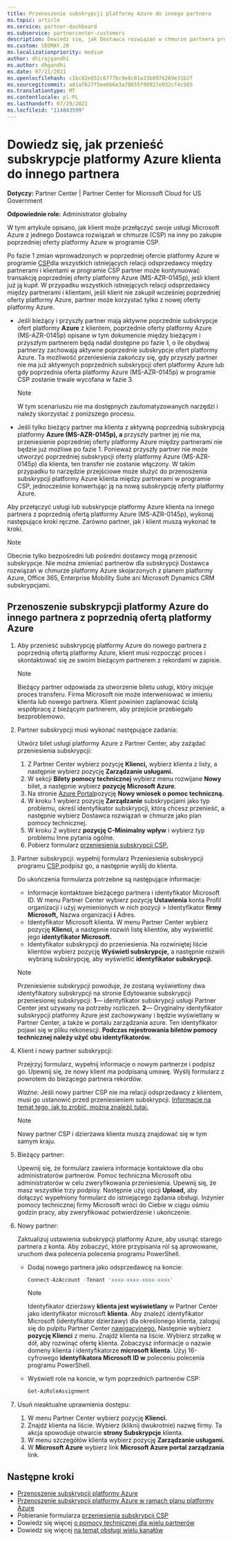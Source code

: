 ```yaml
---
title: Przenoszenie subskrypcji platformy Azure do innego partnera
ms.topic: article
ms.service: partner-dashboard
ms.subservice: partnercenter-customers
description: Dowiedz się, jak Dostawca rozwiązań w chmurze partnera programu skojarzonego z subskrypcjami platformy Azure klienta.
ms.custom: SEOMAY.20
ms.localizationpriority: medium
author: dhirajgandhi
ms.author: dhgandhi
ms.date: 07/21/2021
ms.openlocfilehash: c1bc82e852c6777bc9e8c01a33b0976269e31b2f
ms.sourcegitcommit: ad1af627f5ee6b6e3a70655f90927e932cf4c985
ms.translationtype: MT
ms.contentlocale: pl-PL
ms.lasthandoff: 07/29/2021
ms.locfileid: "114843599"
---
```

# <a name="learn-how-to-transfer-a-customers-azure-subscriptions-to-another-partner"></a>Dowiedz się, jak przenieść subskrypcje platformy Azure klienta do innego partnera

**Dotyczy:** Partner Center | Partner Center for Microsoft Cloud for US Government

**Odpowiednie role:** Administrator globalny

W tym artykule opisano, jak klient może przełączyć swoje usługi Microsoft Azure z jednego Dostawca rozwiązań w chmurze (CSP) na inny po zakupie poprzedniej oferty platformy Azure w programie CSP.

Po fazie 1 zmian wprowadzonych w poprzedniej ofercie platformy Azure w programie [CSP](https://go.microsoft.com/fwlink/p/?linkid=2164140)dla wszystkich istniejących relacji odsprzedawcy między partnerami i klientami w programie CSP partner może kontynuować transakcję poprzedniej oferty platformy Azure (MS-AZR-0145p), jeśli klient już ją kupił. W przypadku wszystkich istniejących relacji odsprzedawcy między partnerami i klientami, jeśli klient nie zakupił wcześniej poprzedniej oferty platformy Azure, partner może korzystać tylko z nowej oferty platformy Azure.

- Jeśli bieżący i przyszły partner mają aktywne poprzednie subskrypcje ofert platformy **Azure** z klientem, poprzednie oferty platformy Azure (MS-AZR-0145p) opisane w tym dokumencie między bieżącym i przyszłym partnerem będą nadal dostępne po fazie 1, o ile obydwaj partnerzy zachowają aktywne poprzednie subskrypcje ofert platformy Azure. Ta możliwość przeniesienia zakończy się, gdy przyszły partner nie ma już aktywnych poprzednich subskrypcji ofert platformy Azure lub gdy poprzednia oferta platformy Azure (MS-AZR-0145p) w programie CSP zostanie trwale wycofana w fazie 3.

   > [!NOTE]
   > W tym scenariuszu nie ma dostępnych zautomatyzowanych narzędzi i należy skorzystać z poniższego procesu.

- Jeśli tylko bieżący partner ma klienta z aktywną poprzednią subskrypcją platformy **Azure (MS-AZR-0145p), a** przyszły partner jej nie ma, przeniesienie poprzedniej oferty platformy Azure między partnerami nie będzie już możliwe po fazie 1. Ponieważ przyszły partner nie może utworzyć poprzedniej subskrypcji oferty platformy Azure (MS-AZR-0145p) dla klienta, ten transfer nie zostanie włączony. W takim przypadku to narzędzie przejściowe może służyć do przenoszenia subskrypcji platformy Azure klienta między partnerami w programie CSP, jednocześnie konwertując ją na nową subskrypcję oferty platformy Azure.

Aby przełączyć usługi lub subskrypcje platformy Azure klienta na innego partnera z poprzednią ofertą platformy Azure (MS-AZR-0145p), wykonaj następujące kroki ręczne. Zarówno partner, jak i klient muszą wykonać te kroki.

> [!NOTE]  
> Obecnie tylko bezpośredni lub pośredni dostawcy mogą przenosić subskrypcje.
> Nie można zmieniać partnerów dla subskrypcji Dostawca rozwiązań w chmurze platformy Azure skojarzonych z planem platformy Azure, Office 365, Enterprise Mobility Suite ani Microsoft Dynamics CRM subskrypcjami.

## <a name="transfer-azure-subscriptions-to-another-partner-with-the-previous-azure-offer"></a>Przenoszenie subskrypcji platformy Azure do innego partnera z poprzednią ofertą platformy Azure

1. Aby przenieść subskrypcję platformy Azure do nowego partnera z poprzednią ofertą platformy Azure, klient musi rozpocząć proces i skontaktować się ze swoim bieżącym partnerem z rekordami w zapisie.

   > [!NOTE]
   > Bieżący partner odpowiada za utworzenie biletu usługi, który inicjuje proces transferu. Firma Microsoft nie może interweniować w imieniu klienta lub nowego partnera. Klient powinien zaplanować ścisłą współpracę z bieżącym partnerem, aby przejście przebiegało bezproblemowo.

2. Partner subskrypcji musi wykonać następujące zadania:

   Utwórz bilet usługi platformy Azure z Partner Center, aby zażądać przeniesienia subskrypcji:

   1. Z Partner Center wybierz pozycję **Klienci,** wybierz klienta z listy, a następnie wybierz pozycję **Zarządzanie usługami.**
   2. W sekcji **Bilety pomocy technicznej** wybierz menu rozwijane **Nowy** bilet, a następnie wybierz **pozycję Microsoft Azure**.
   3. Na stronie [Azure Portal](https://portal.azure.com)pozycję **Nowy wniosek o pomoc techniczną.**
   4. W kroku 1  wybierz pozycję **Zarządzanie** subskrypcjami jako typ problemu, określ identyfikator subskrypcji, którą chcesz przenieść, a następnie wybierz Dostawca rozwiązań w chmurze jako plan pomocy technicznej.
   5. W kroku 2 wybierz **pozycję C-Minimalny wpływ** i wybierz typ problemu Inne pytania ogólne. 
   6. Pobierz formularz [przeniesienia subskrypcji CSP.](https://query.prod.cms.rt.microsoft.com/cms/api/am/binary/RWwTWC)

3. Partner subskrypcji: wypełnij formularz Przeniesienia subskrypcji programu [CSP,](https://query.prod.cms.rt.microsoft.com/cms/api/am/binary/RWwTWC)podpisz go, a następnie wyślij do klienta. 

   Do ukończenia formularza potrzebne są następujące informacje:

   - Informacje kontaktowe bieżącego partnera i identyfikator Microsoft ID. W menu Partner Center wybierz pozycję **Ustawienia** konta Profil organizacji i użyj wymienionych w nich pozycji &gt; Identyfikator **firmy Microsoft,** Nazwa organizacji **i** Adres.
   - Identyfikator Microsoft klienta. W menu Partner Center wybierz pozycję **Klienci,** a następnie rozwiń listę klientów, aby wyświetlić jego **identyfikator Microsoft.**
   - Identyfikator subskrypcji do przeniesienia. Na rozwiniętej liście klientów wybierz pozycję **Wyświetl subskrypcje,** a następnie rozwiń wybraną subskrypcję, aby wyświetlić **identyfikator subskrypcji**.

   > [!NOTE]
   > Przeniesienie subskrypcji powoduje, że zostaną wyświetlony dwa identyfikatory subskrypcji na stronie Edytowanie subskrypcji przeniesionej subskrypcji: **1**— identyfikator subskrypcji usługi Partner Center jest używany na potrzeby rozliczeń.  **2**— Oryginalny identyfikator subskrypcji platformy Azure jest zachowywany i będzie wyświetlany w Partner Center, a także w portalu zarządzania azure. Ten identyfikator pojawi się w pliku rekonescji.  **Podczas rejestrowania biletów pomocy technicznej należy użyć obu identyfikatorów.**

4. Klient i nowy partner subskrypcji:

   Przejrzyj formularz, wypełnij informacje o nowym partnerze i podpisz go. Upewnij się, że nowy klient ma podpisaną umowę. Wyślij formularz z powrotem do bieżącego partnera rekordów.

   *Ważne:* Jeśli nowy partner CSP nie ma relacji odsprzedawcy z klientem, musi go ustanowić przed przeniesieniem subskrypcji. [Informacje na temat tego, jak to zrobić, można znaleźć tutaj.](request-a-relationship-with-a-customer.md)

   > [!NOTE]
   > Nowy partner CSP i dzierżawa klienta muszą znajdować się w tym samym kraju. 

5. Bieżący partner:

   Upewnij się, że formularz zawiera informacje kontaktowe dla obu administratorów partnerów. Pomoc techniczna Microsoft obu administratorów w celu zweryfikowania przeniesienia. Upewnij się, że masz wszystkie trzy podpisy. Następnie użyj opcji **Upload,** aby dołączyć wypełniony formularz do istniejącego żądania obsługi. Inżynier pomocy technicznej firmy Microsoft wróci do Ciebie w ciągu ośmiu godzin pracy, aby zweryfikować potwierdzenie i ukończenie.

6. Nowy partner:

   Zaktualizuj ustawienia subskrypcji platformy Azure, aby usunąć starego partnera z konta. Aby zobaczyć, które przypisania ról są aprowowane, uruchom dwa polecenia polecenia programu PowerShell.

   - Dodaj nowego partnera jako odsprzedawcę na koncie:

     ```powershell
     Connect-AzAccount -Tenant 'xxxx-xxxx-xxxx-xxxx'
     ```

     > [!NOTE]
     > Identyfikator dzierżawy **klienta jest wyświetlany** w Partner Center jako identyfikator microsoft **klienta**. Aby znaleźć identyfikator Microsoft (identyfikator dzierżawy) dla określonego klienta, zaloguj się do pulpitu Partner Center [nawigacyjnego.](https://partner.microsoft.com/dashboard) Następnie wybierz **pozycję Klienci** z menu. Znajdź klienta na liście. Wybierz strzałkę w dół, aby rozwinąć ofertę klienta. Zobaczysz informacje o nazwie domeny klienta *i* identyfikatorze **microsoft klienta**. Użyj 16-cyfrowego **identyfikatora Microsoft ID w** poleceniu polecenia programu PowerShell.

   - Wyświetl role na koncie, w tym poprzednich partnerów CSP:

     ```powershell
     Get-AzRoleAssignment
     ```

7. Usuń nieaktualne uprawnienia dostępu:

   1. W menu Partner Center wybierz pozycję **Klienci.**
   1. Znajdź klienta na liście. Wybierz (kliknij dwukrotnie) nazwę firmy. Ta akcja spowoduje otwarcie **strony Subskrypcje** klienta.
   1. W menu szczegółów klienta wybierz pozycję **Zarządzanie usługami.**
   1. W **Microsoft Azure** wybierz link **Microsoft Azure portal zarządzania** link.

## <a name="next-steps"></a>Następne kroki

- [Przenoszenie subskrypcji platformy Azure](/azure/cost-management-billing/manage/transfer-subscriptions-subscribers-csp)
- [Przenoszenie subskrypcji platformy Azure w ramach planu platformy Azure](transfer-azure-subscriptions-under-azure-plan.md)
- Pobieranie formularza [przeniesienia subskrypcji CSP](https://query.prod.cms.rt.microsoft.com/cms/api/am/binary/RWwTWC)
- Dowiedz się więcej [o pomocy technicznej dla wielu partnerów](multipartner.md)
- Dowiedz się więcej [na temat obsługi wielu kanałów](multichannel.md)
